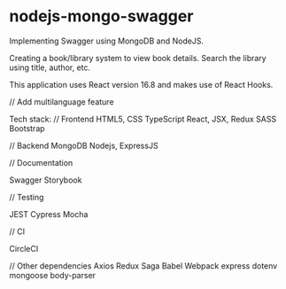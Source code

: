 # nodejs-mongo-swagger

Implementing Swagger using MongoDB and NodeJS.

Creating a book/library system to view book details. Search the library using title, author, etc.

This application uses React version 16.8 and makes use of React Hooks.

// Add multilanguage feature

Tech stack:
// Frontend
HTML5, CSS
TypeScript
React, JSX, Redux
SASS
Bootstrap

// Backend
MongoDB
Nodejs, ExpressJS

// Documentation

Swagger
Storybook

// Testing

JEST
Cypress
Mocha

// CI

CircleCI

// Other dependencies
Axios
Redux Saga
Babel
Webpack
express
dotenv
mongoose
body-parser